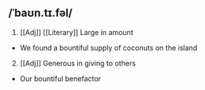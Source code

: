 ## /ˈbaʊn.tɪ.fəl/  
1. [[Adj]] [[Literary]]
Large in amount

- We found a bountiful supply of coconuts on the island

2. [[Adj]]
Generous in giving to others
- Our bountiful benefactor